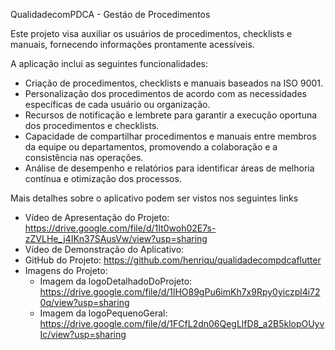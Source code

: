 QualidadecomPDCA - Gestáo de Procedimentos

Este projeto visa auxiliar os usuários de procedimentos, checklists e manuais, fornecendo informações prontamente acessíveis.

A aplicação inclui as seguintes funcionalidades:
 - Criação de procedimentos, checklists e manuais baseados na ISO 9001.
 - Personalização dos procedimentos de acordo com as necessidades específicas de cada usuário ou organização.
 - Recursos de notificação e lembrete para garantir a execução oportuna dos procedimentos e checklists.
 - Capacidade de compartilhar procedimentos e manuais entre membros da equipe ou departamentos, promovendo a colaboração e a consistência nas operações.
 - Análise de desempenho e relatórios para identificar áreas de melhoria contínua e otimização dos processos.

 Mais detalhes sobre o aplicativo podem ser vistos nos seguintes links

  - Vídeo de Apresentação do Projeto: https://drive.google.com/file/d/1It0woh02E7s-zZVLHe_j4IKn37SAusVw/view?usp=sharing
  - Vídeo de Demonstração do Aplicativo: 
  - GitHub do Projeto: https://github.com/henriqu/qualidadecompdcaflutter
  - Imagens do Projeto:
     - Imagem da logoDetalhadoDoProjeto: https://drive.google.com/file/d/1lHO89gPu6imKh7x9Rpy0yiczpl4i720q/view?usp=sharing
     - Imagem da logoPequenoGeral: https://drive.google.com/file/d/1FCfL2dn06QegLlfD8_a2B5klopOUyvIc/view?usp=sharing